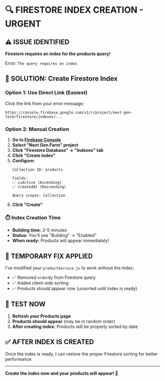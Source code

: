 # 🔍 FIRESTORE INDEX CREATION - URGENT

## ⚠️ ISSUE IDENTIFIED
**Firestore requires an index for the products query!**

Error: `The query requires an index`

## 🚀 SOLUTION: Create Firestore Index

### Option 1: Use Direct Link (Easiest)
Click the link from your error message:
```
https://console.firebase.google.com/v1/r/project/next-gen-farm/firestore/indexes/...
```

### Option 2: Manual Creation
1. **Go to [Firebase Console](https://console.firebase.google.com/)**
2. **Select "Next Gen Farm" project**
3. **Click "Firestore Database" → "Indexes" tab**
4. **Click "Create Index"**
5. **Configure:**
   ```
   Collection ID: products
   
   Fields:
   ✅ isActive (Ascending)
   ✅ createdAt (Descending)
   
   Query scopes: Collection
   ```
6. **Click "Create"**

### ⏱️ Index Creation Time
- **Building time:** 2-5 minutes
- **Status:** You'll see "Building" → "Enabled"
- **When ready:** Products will appear immediately!

## 🔧 TEMPORARY FIX APPLIED

I've modified your `productService.js` to work without the index:
- ✅ Removed `orderBy` from Firestore query
- ✅ Added client-side sorting
- ✅ Products should appear now (unsorted until index is ready)

## 🧪 TEST NOW

1. **Refresh your Products page**
2. **Products should appear** (may be in random order)
3. **After creating index:** Products will be properly sorted by date

## ✅ AFTER INDEX IS CREATED

Once the index is ready, I can restore the proper Firestore sorting for better performance.

---

**Create the index now and your products will appear! 🎉**
